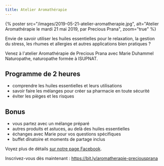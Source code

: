```yaml
---
title: Atelier Aromathérapie
---
```


{% poster src="/images/2019-05-21-atelier-aromatherapie.jpg", alt="Atelier Aromathérapie le mardi 21 mai 2019, par Precious Prana", zoom="true" %}

Envie de savoir utiliser les huiles essentielles pour le relaxation, la gestion du stress, les rhumes et allergies et autres applications bien pratiques ?

Venez à l'atelier Aromathérapie de Precious Prana avec Marie Duhammel Naturopathe, naturopathe formée à ISUPNAT. 

## Programme de 2 heures

- comprendre les huiles essentielles et leurs utilisations
- savoir faire les mélanges pour créer sa pharmacie en toute sécurité
- éviter les pièges et les risques

## Bonus

- vous partez avec un mélange préparé
- autres produits et astuces, au delà des huiles essentielles  
- échanges avec Marie pour vos questions spécifiques
- buffet dînatoire et moments de partage inclus

Voyez plus de détails [sur notre page Facebook](https://www.facebook.com/events/431042864359989/).

Inscrivez-vous dès maintenant&nbsp;: <https://bit.ly/aromatherapie-preciousprana>
